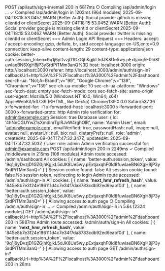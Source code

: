  POST /api/auth/sign-in/email 200 in 6817ms
 ○ Compiling /api/admin/login ...
 ✓ Compiled /api/admin/login in 1202ms (964 modules)
2025-09-04T18:15:53.045Z WARN [Better Auth]: Social provider github is missing clientId or clientSecret
2025-09-04T18:15:53.045Z WARN [Better Auth]: Social provider google is missing clientId or clientSecret
2025-09-04T18:15:53.046Z WARN [Better Auth]: Social provider twitter is missing clientId or clientSecret
=== Admin Login API Request ===
Headers:
accept: */*
accept-encoding: gzip, deflate, br, zstd
accept-language: en-US,en;q=0.9
connection: keep-alive
content-length: 29
content-type: application/json
cookie: better-auth.session_token=9q1j6yDvzjD1GZGjhKgjkL5dJK8Ue5wy.pExtjaxqhF0ld8fuwlaeBN6XgH8jP3ySrdPiTMm3anQ%3D
host: localhost:3000
origin: http://localhost:3000
referer: http://localhost:3000/admin/auth/sign-in?callbackUrl=http%3A%2F%2Flocalhost%3A3000%2Fadmin%2Fdashboard
sec-ch-ua: "Not;A=Brand";v="99", "Google Chrome";v="139", "Chromium";v="139"
sec-ch-ua-mobile: ?0
sec-ch-ua-platform: "Windows"
sec-fetch-dest: empty
sec-fetch-mode: cors
sec-fetch-site: same-origin
user-agent: Mozilla/5.0 (Windows NT 10.0; Win64; x64) AppleWebKit/537.36 (KHTML, like Gecko) Chrome/139.0.0.0 Safari/537.36
x-forwarded-for: ::1
x-forwarded-host: localhost:3000
x-forwarded-port: 3000
x-forwarded-proto: http
Admin role verification for: admin@example.com
Session: true
Database user: {
  id: '4hNnCGUYwZ1sXmdlnrTglRJvW4rghOlR',
  name: 'Admin User',
  email: 'admin@example.com',
  emailVerified: true,
  passwordHash: null,
  image: null,
  avatar: null,
  avatarUrl: null,
  bio: null,
  dietaryPrefs: null,
  role: 'admin',
  createdAt: 2025-09-04T17:47:32.347Z,
  updatedAt: 2025-09-04T17:47:32.503Z
}
User role: admin
Admin verification successful for: admin@example.com
 POST /api/admin/login 200 in 2249ms
 ✓ Compiled /middleware in 215ms (108 modules)
Admin route accessed: /admin/dashboard
All cookies: [
  {
  name: 'better-auth.session_token',
  value: '9q1j6yDvzjD1GZGjhKgjkL5dJK8Ue5wy.pExtjaxqhF0ld8fuwlaeBN6XgH8jP3ySrdPiTMm3anQ='
}
]
Session cookie found: false
Alt session cookie found: false
No session token, redirecting to login
Admin route accessed: /admin/auth/sign-in
All cookies: [
  {
  name: '__next_hmr_refresh_hash__',
  value: '845e8b7e3f24e186111d4c7e34f7da8783cdb92ed6eabf0d'
},
  {
  name: 'better-auth.session_token',
  value: '9q1j6yDvzjD1GZGjhKgjkL5dJK8Ue5wy.pExtjaxqhF0ld8fuwlaeBN6XgH8jP3ySrdPiTMm3anQ='
}
]
Allowing access to auth page
 ○ Compiling /admin/auth/sign-in ...
 ✓ Compiled /admin/auth/sign-in in 5.6s (2324 modules)
 GET /admin/auth/sign-in?callbackUrl=http%3A%2F%2Flocalhost%3A3000%2Fadmin%2Fdashboard 200 in 5887ms
Admin route accessed: /admin/auth/sign-in
All cookies: [
  {
  name: '__next_hmr_refresh_hash__',
  value: '845e8b7e3f24e186111d4c7e34f7da8783cdb92ed6eabf0d'
},
  {
  name: 'better-auth.session_token',
  value: '9q1j6yDvzjD1GZGjhKgjkL5dJK8Ue5wy.pExtjaxqhF0ld8fuwlaeBN6XgH8jP3ySrdPiTMm3anQ='
}
]
Allowing access to auth page
 GET /admin/auth/sign-in?callbackUrl=http%3A%2F%2Flocalhost%3A3000%2Fadmin%2Fdashboard 200 in 28ms

